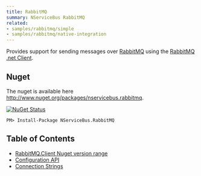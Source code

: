 ```yaml
---
title: RabbitMQ
summary: NServiceBus RabbitMQ
related:
- samples/rabbitmq/simple
- samples/rabbitmq/native-integration
---
```


Provides support for sending messages over [RabbitMQ](http://www.rabbitmq.com/) using the [RabbitMQ .net Client](http://www.nuget.org/packages/RabbitMQ.Client/).

## Nuget

The nuget is available here http://www.nuget.org/packages/nservicebus.rabbitmq.

<a href="http://www.nuget.org/packages/NServiceBus.RabbitMQ/"><img src="http://img.shields.io/nuget/v/NServiceBus.RabbitMQ.svg?" title="NuGet Status"></a>

    PM> Install-Package NServiceBus.RabbitMQ

## Table of Contents

- [RabbitMQ.Client Nuget version range](rabbitmqclient-nuget.md)
- [Configuration API](configuration-api.md)
- [Connection Strings](connection-strings.md)